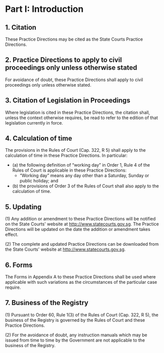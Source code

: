 # Part I: Introduction

## 1. Citation
These Practice Directions may be cited as the State Courts Practice Directions.

## 2. Practice Directions to apply to civil proceedings only unless otherwise stated

For avoidance of doubt, these Practice Directions shall apply to civil proceedings
only unless otherwise stated.

## 3. Citation of Legislation in Proceedings

Where legislation is cited in these Practice Directions, the citation shall,
unless the context otherwise requires, be read to refer to the edition of that
legislation currently in force.

## 4. Calculation of time

The provisions in the Rules of Court (Cap. 322, R 5) shall apply to the
calculation of time in these Practice Directions. In particular:

<ul type='*'>
	<li>
    (a) the following definition of “working day” in Order 1, Rule 4 of the Rules of Court is applicable in these Practice Directions:
    <ul type='*'><li>“Working day” means any day other than a Saturday, Sunday or public holiday; and</li></ul>
  </li>
	<li>
    (b) the provisions of Order 3 of the Rules of Court shall also apply to the calculation of time.
  </li>
</ul>

## 5. Updating

(1) Any addition or amendment to these Practice Directions will be notified on
the State Courts' website at <http://www.statecourts.gov.sg>. The Practice
Directions will be updated on the date the addition or amendment takes effect.

(2) The complete and updated Practice Directions can be downloaded from the
State Courts' website at <http://www.statecourts.gov.sg>.

## 6. Forms

The Forms in Appendix A to these Practice Directions shall be used where
applicable with such variations as the circumstances of the particular case require.

## 7. Business of the Registry

(1) Pursuant to Order 60, Rule 1(3) of the Rules of Court (Cap. 322, R 5), the
business of the Registry is governed by the Rules of Court and these Practice Directions.

(2) For the avoidance of doubt, any instruction manuals which may be issued from
time to time by the Government are not applicable to the business of the Registry.
